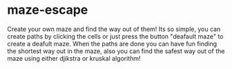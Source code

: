 # maze-escape
Create your own maze and find the way out of them!
Its so simple, you can create paths by clicking the cells or just press the button "deafault maze" to create a deafult maze.
When the paths are done you can have fun finding the shortest way out in the maze, also you can find the safest way out of the maze using either djikstra or kruskal algorithm!
